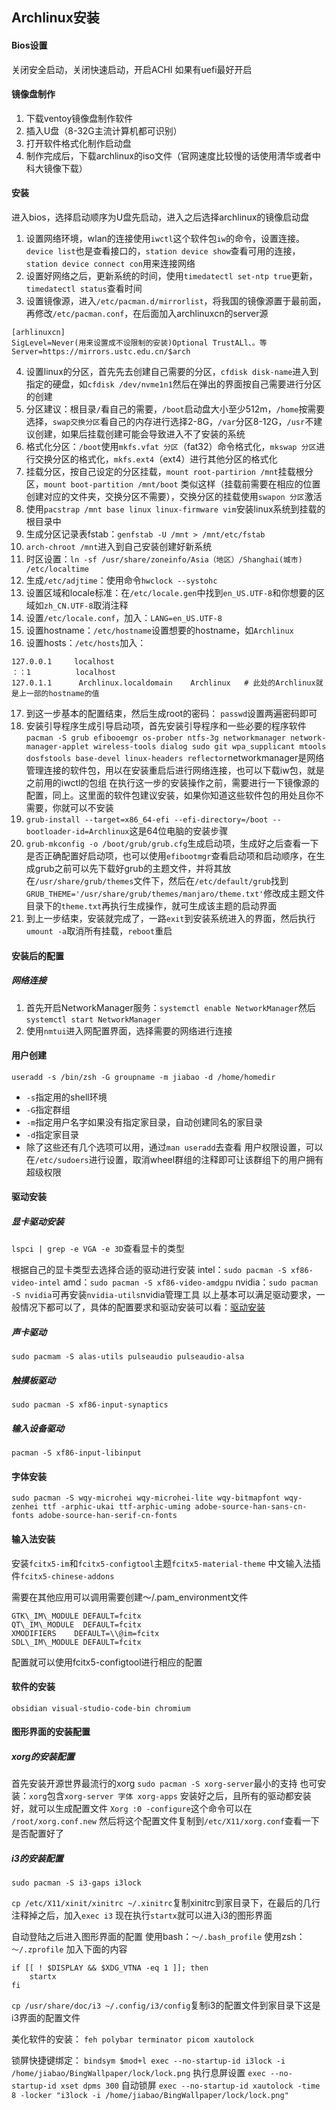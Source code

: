 ## Archlinux安装
#### Bios设置
关闭安全启动，关闭快速启动，开启ACHI
如果有uefi最好开启

#### 镜像盘制作
1. 下载ventoy镜像盘制作软件
2. 插入U盘（8-32G主流计算机都可识别）
3. 打开软件格式化制作启动盘
4. 制作完成后，下载archlinux的iso文件（官网速度比较慢的话使用清华或者中科大镜像下载）

#### 安装
进入bios，选择启动顺序为U盘先启动，进入之后选择archlinux的镜像启动盘

1. 设置网络环境，wlan的连接使用`iwctl`这个软件包`iw`的命令，设置连接。`device list`也是查看接口的，`station device show`查看可用的连接，`station device connect con`用来连接网络
2. 设置好网络之后，更新系统的时间，使用`timedatectl set-ntp true`更新，`timedatectl status`查看时间
3. 设置镜像源，进入`/etc/pacman.d/mirrorlist`，将我国的镜像源置于最前面，再修改`/etc/pacman.conf`，在后面加入archlinuxcn的server源

```
[arhlinuxcn]
SigLevel=Never(用来设置成不设限制的安装)Optional TrustALl、。等
Server=https://mirrors.ustc.edu.cn/$arch
```
4. 设置linux的分区，首先先去创建自己需要的分区，`cfdisk disk-name`进入到指定的硬盘，如`cfdisk /dev/nvme1n1`然后在弹出的界面按自己需要进行分区的创建
5. 分区建议：根目录`/`看自己的需要，`/boot`启动盘大小至少512m，`/home`按需要选择，`swap交换分区`看自己的内存进行选择2-8G，`/var`分区8-12G，`/usr`不建议创建，如果后挂载创建可能会导致进入不了安装的系统
6. 格式化分区：`/boot`使用`mkfs.vfat 分区`（fat32）命令格式化，`mkswap 分区`进行交换分区的格式化，`mkfs.ext4`（ext4）进行其他分区的格式化
7. 挂载分区，按自己设定的分区挂载，`mount root-partirion /mnt`挂载根分区，`mount boot-partition /mnt/boot` 类似这样（挂载前需要在相应的位置创建对应的文件夹，交换分区不需要），交换分区的挂载使用`swapon 分区`激活
8. 使用`pacstrap /mnt base linux linux-firmware vim`安装linux系统到挂载的根目录中
9. 生成分区记录表fstab：`genfstab -U /mnt > /mnt/etc/fstab`
10. `arch-chroot /mnt`进入到自己安装创建好新系统
11. 时区设置：`ln -sf /usr/share/zoneinfo/Asia（地区）/Shanghai(城市) /etc/localtime`
12. 生成`/etc/adjtime`：使用命令`hwclock --systohc`
13. 设置区域和locale标准：在`/etc/locale.gen`中找到`en_US.UTF-8`和你想要的区域如`zh_CN.UTF-8`取消注释
14. 设置`/etc/locale.conf`，加入：`LANG=en_US.UTF-8`
15. 设置hostname：`/etc/hostname`设置想要的hostname，如`Archlinux`
16. 设置hosts：`/etc/hosts`加入：
```
127.0.0.1     localhost
：：1          localhost
127.0.1.1      Archlinux.localdomain    Archlinux   # 此处的Archlinux就是上一部的hostname的值
```
17. 到这一步基本的配置结束，然后生成root的密码：	`passwd`设置两遍密码即可
18. 安装引导程序生成引导启动项，首先安装引导程序和一些必要的程序软件
`pacman -S grub efibooemgr os-prober ntfs-3g networkmanager network-manager-applet wireless-tools dialog sudo git wpa_supplicant mtools dosfstools base-devel linux-headers reflector`networkmanager是网络管理连接的软件包，用以在安装重启后进行网络连接，也可以下载iw包，就是之前用的iwctl的包组
在执行这一步的安装操作之前，需要进行一下镜像源的配置，同上。这里面的软件包建议安装，如果你知道这些软件包的用处且你不需要，你就可以不安装
19. `grub-install --target=x86_64-efi --efi-directory=/boot --bootloader-id=Archlinux`这是64位电脑的安装步骤
20. `grub-mkconfig -o /boot/grub/grub.cfg`生成启动项，生成好之后查看一下是否正确配置好启动项，也可以使用`efibootmgr`查看启动项和启动顺序，在生成grub之前可以先下载好grub的主题文件，并将其放在`/usr/share/grub/themes`文件下，然后在`/etc/default/grub`找到`GRUB_THEME='/usr/share/grub/themes/manjaro/theme.txt'`修改成主题文件目录下的`theme.txt`再执行生成操作，就可生成该主题的启动界面
21. 到上一步结束，安装就完成了，一路`exit`到安装系统进入的界面，然后执行`umount -a`取消所有挂载，`reboot`重启

#### 安装后的配置
##### 网络连接
1. 首先开启NetworkManager服务：`systemctl enable NetworkManager`然后`systemctl start NetworkManager`
2. 使用`nmtui`进入网配置界面，选择需要的网络进行连接

#### 用户创建
`useradd -s /bin/zsh -G groupname -m jiabao -d /home/homedir`
- `-s`指定用的shell环境
- `-G`指定群组
- `-m`指定用户名字如果没有指定家目录，自动创建同名的家目录
- `-d`指定家目录
- 除了这些还有几个选项可以用，通过`man useradd`去查看
用户权限设置，可以在`/etc/sudoers`进行设置，取消wheel群组的注释即可让该群组下的用户拥有超级权限

#### 驱动安装
##### 显卡驱动安装
 `lspci | grep -e VGA -e 3D`查看显卡的类型

根据自己的显卡类型去选择合适的驱动进行安装
intel：`sudo pacman -S xf86-video-intel`
amd：`sudo pacman -S xf86-video-amdgpu`
nvidia：`sudo pacman -S nvidia`可再安装`nvidia-utils`nvidia管理工具
以上基本可以满足驱动要求，一般情况下都可以了，具体的配置要求和驱动安装可以看：[驱动安装](https://wiki.archlinux.org/index.php/Xorg#Driver_installation)


##### 声卡驱动
`sudo pacmam -S alas-utils pulseaudio pulseaudio-alsa`


##### 触摸板驱动
`sudo pacman -S xf86-input-synaptics`


##### 输入设备驱动
`pacman -S xf86-input-libinput`


#### 字体安装
`sudo pacman -S wqy-microhei wqy-microhei-lite wqy-bitmapfont wqy-zenhei ttf -arphic-ukai ttf-arphic-uming adobe-source-han-sans-cn-fonts adobe-source-han-serif-cn-fonts`


#### 输入法安装
安装`fcitx5-im`和`fcitx5-configtool`主题`fcitx5-material-theme` 中文输入法插件`fcitx5-chinese-addons`

需要在其他应用可以调用需要创建～/.pam_environment文件
```
GTK\_IM\_MODULE DEFAULT=fcitx
QT\_IM\_MODULE  DEFAULT=fcitx
XMODIFIERS    DEFAULT=\\@im=fcitx
SDL\_IM\_MODULE DEFAULT=fcitx
```
配置就可以使用fcitx5-configtool进行相应的配置

####  软件的安装

`obsidian visual-studio-code-bin chromium`


#### 图形界面的安装配置
##### xorg的安装配置
首先安装开源世界最流行的xorg
`sudo pacman -S xorg-server`最小的支持
也可安装：`xorg`包含`xorg-server 字体 xorg-apps`
安装好之后，且所有的驱动都安装好，就可以生成配置文件
`Xorg :0 -configure`这个命令可以在	`/root/xorg.conf.new`
然后将这个配置文件复制到`/etc/X11/xorg.conf`查看一下是否配置好了


##### i3的安装配置
`sudo pacman -S i3-gaps i3lock`

`cp /etc/X11/xinit/xinitrc ~/.xinitrc`复制xinitrc到家目录下，在最后的几行注释掉之后，加入`exec i3`
现在执行`startx`就可以进入i3的图形界面

自动登陆之后进入图形界面的配置
使用bash：`～/.bash_profile`
使用zsh： `～/.zprofile`
加入下面的内容
```
if [[ ! $DISPLAY && $XDG_VTNA -eq 1 ]]; then
	startx
fi
```

`cp /usr/share/doc/i3 ~/.config/i3/config`复制i3的配置文件到家目录下这是i3界面的配置文件

美化软件的安装：
`feh polybar terminator picom xautolock`


锁屏快捷键绑定：
`bindsym $mod+l exec --no-startup-id i3lock -i /home/jiabao/BingWallpaper/lock/lock.png`
执行息屏设置
`exec --no-startup-id xset dpms 300`
自动锁屏
`exec --no-startup-id xautolock -time 8 -locker "i3lock -i /home/jiabao/BingWallpaper/lock/lock.png"`